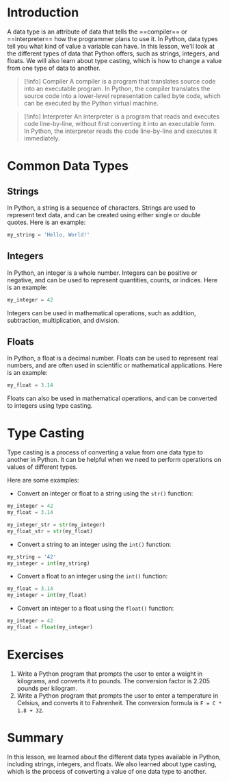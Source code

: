 # Introduction

A data type is an attribute of data that tells the ==compiler== or ==interpreter== how the programmer plans to use it. In Python, data types tell you what kind of value a variable can have. In this lesson, we'll look at the different types of data that Python offers, such as strings, integers, and floats. We will also learn about type casting, which is how to change a value from one type of data to another.

> [!info] Compiler
A compiler is a program that translates source code into an executable program. In Python, the compiler translates the source code into a lower-level representation called byte code, which can be executed by the Python virtual machine.

> [!info] Interpreter
An interpreter is a program that reads and executes code line-by-line, without first converting it into an executable form. In Python, the interpreter reads the code line-by-line and executes it immediately.

# Common Data Types

## Strings

In Python, a string is a sequence of characters. Strings are used to represent text data, and can be created using either single or double quotes. Here is an example:

```python
my_string = 'Hello, World!'
```

## Integers

In Python, an integer is a whole number. Integers can be positive or negative, and can be used to represent quantities, counts, or indices. Here is an example:

```python
my_integer = 42
```

Integers can be used in mathematical operations, such as addition, subtraction, multiplication, and division.

## Floats

In Python, a float is a decimal number. Floats can be used to represent real numbers, and are often used in scientific or mathematical applications. Here is an example:

```python
my_float = 3.14
```

Floats can also be used in mathematical operations, and can be converted to integers using type casting.

# Type Casting

Type casting is a process of converting a value from one data type to another in Python. It can be helpful when we need to perform operations on values of different types.

Here are some examples:

- Convert an integer or float to a string using the `str()` function:

```python
my_integer = 42
my_float = 3.14

my_integer_str = str(my_integer)
my_float_str = str(my_float)
```

- Convert a string to an integer using the `int()` function:

```python
my_string = '42'
my_integer = int(my_string)
```

- Convert a float to an integer using the `int()` function:

```python
my_float = 3.14
my_integer = int(my_float)
```

- Convert an integer to a float using the `float()` function:

```python
my_integer = 42
my_float = float(my_integer)
```

# Exercises

1. Write a Python program that prompts the user to enter a weight in kilograms, and converts it to pounds. The conversion factor is 2.205 pounds per kilogram.
2. Write a Python program that prompts the user to enter a temperature in Celsius, and converts it to Fahrenheit. The conversion formula is `F = C * 1.8 + 32`.

# Summary

In this lesson, we learned about the different data types available in Python, including strings, integers, and floats. We also learned about type casting, which is the process of converting a value of one data type to another.
